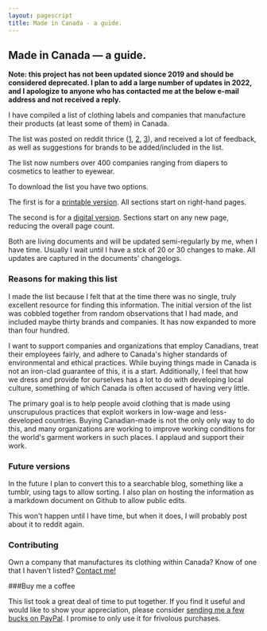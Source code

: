 ```yaml
---
layout: pagescript
title: Made in Canada - a guide.
---
```


## Made in Canada — a guide.

**Note: this project has not been updated sionce 2019 and should be considered deprecated. I plan to add a large number of updates in 2022, and I apologize to anyone who has contacted me at the below e-mail address and not received a reply.**

I have compiled a list of clothing labels and companies that manufacture their products (at least some of them) in Canada. 

The list was posted on reddit thrice ([1](https://www.reddit.com/r/canada/comments/4bkiwa/madeincanada_clothing_a_list/), [2](https://www.reddit.com/r/canada/comments/58n18s/made_in_canada_clothing_a_list_v_20/), [3](https://www.reddit.com/r/canada/comments/7fo5wm/made_in_canada_clothing_a_list_v_30/)), and received a lot of feedback, as well as suggestions for brands to be added/included in the list.

The list now numbers over 400 companies ranging from diapers to cosmetics to leather to eyewear.

To download the list you have two options.

The first is for a [printable version](https://drive.google.com/uc?download=view&id=0Bz5r07H3CVJAeF9icE9wN3hBeTA). All sections start on right-hand pages.

The second is for a [digital version](https://drive.google.com/uc?download=view&id=0Bz5r07H3CVJAdThnREJ2bXhaMHM). Sections start on any new page, reducing the overall page count.

Both are living documents and will be updated semi-regularly by me, when I have time. Usually I wait until I have a stck of 20 or 30 changes to make. All updates are captured in the documents' changelogs.

### Reasons for making this list

I made the list because I felt that at the time there was no single, truly excellent resource for finding this information. The initial version of the list was cobbled together from random observations that I had made, and included maybe thirty brands and companies. It has now expanded to more than four hundred.

I want to support companies and organizations that employ Canadians, treat their employees fairly, and adhere to Canada's higher standards of environmental and ethical practices. While buying things made in Canada is not an iron-clad guarantee of this, it is a start. Additionally, I feel that how we dress and provide for ourselves has a lot to do with developing local culture, something of which Canada is often accused of having very little.

The primary goal is to help people avoid clothing that is made using unscrupulous practices that exploit workers in low-wage and less-developed countries. Buying Canadian-made is not the only only way to do this, and many organizations are working to improve working conditions for the world's garment workers in such places. I applaud and support their work.

### Future versions

In the future I plan to convert this to a searchable blog, something like a tumblr, using tags to allow sorting. I also plan on hosting the information as a markdown document on Github to allow public edits.

This won't happen until I have time, but when it does, I will probably post about it to reddit again.

### Contributing

Own a company that manufactures its clothing within Canada? Know of one that I haven't listed? [Contact me!](mailto:clothingfromcanada@gmail.com)

###Buy me a coffee

This list took a great deal of time to put together. If you find it useful and would like to show your appreciation, please consider [sending me a few bucks on PayPal](https://www.paypal.com/donate?hosted_button_id=CAJTZYXP6EG3W). I promise to only use it for frivolous purchases.
